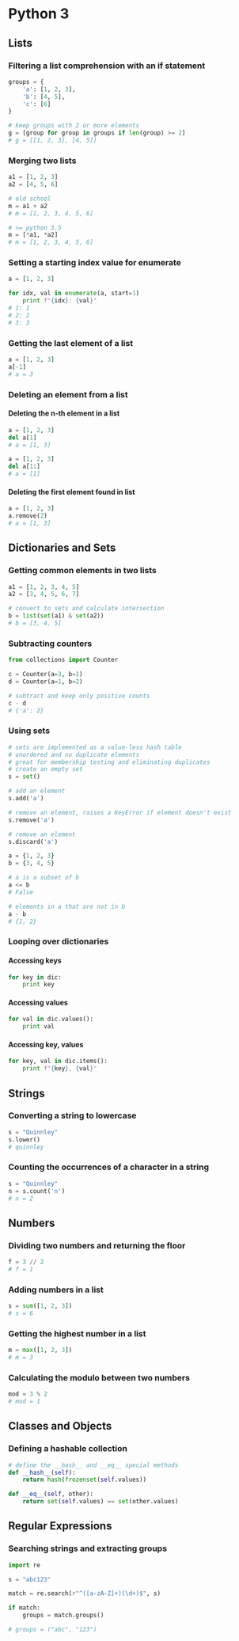 
# Python 3

## Lists

### Filtering a list comprehension with an if statement
```python
groups = {
    'a': [1, 2, 3],
    'b': [4, 5],
    'c': [6]
}

# keep groups with 2 or more elements
g = [group for group in groups if len(group) >= 2]
# g = [[1, 2, 3], [4, 5]]
```

### Merging two lists
```python
a1 = [1, 2, 3]
a2 = [4, 5, 6]

# old school
m = a1 + a2
# m = [1, 2, 3, 4, 5, 6]

# >= python 3.5
m = [*a1, *a2]
# m = [1, 2, 3, 4, 5, 6]
```

### Setting a starting index value for enumerate
```python
a = [1, 2, 3]

for idx, val in enumerate(a, start=1)
    print f"{idx}: {val}"
# 1: 1
# 2: 2
# 3: 3
```

### Getting the last element of a list
```python
a = [1, 2, 3]
a[-1]
# a = 3
```

### Deleting an element from a list
#### Deleting the n-th element in a list
```python
a = [1, 2, 3]
del a[1]
# a = [1, 3]

a = [1, 2, 3]
del a[1:]
# a = [1]
```

#### Deleting the first element found in list
```python
a = [1, 2, 3]
a.remove(2)
# a = [1, 3]
```

## Dictionaries and Sets

### Getting common elements in two lists
```python
a1 = [1, 2, 3, 4, 5]
a2 = [3, 4, 5, 6, 7]

# convert to sets and calculate intersection
b = list(set(a1) & set(a2))
# b = [3, 4, 5]
```

### Subtracting counters
```python
from collections import Counter

c = Counter(a=3, b=1)
d = Counter(a=1, b=2)

# subtract and keep only positive counts
c - d
# {'a': 2}
```

### Using sets
```python
# sets are implemented as a value-less hash table
# unordered and no duplicate elements
# great for membership testing and eliminating duplicates
# create an empty set
s = set()

# add an element
s.add('a')

# remove an element, raises a KeyError if element doesn't exist
s.remove('a')

# remove an element
s.discard('a')

a = {1, 2, 3}
b = {3, 4, 5}

# a is a subset of b
a <= b
# False

# elements in a that are not in b
a - b
# {1, 2}

```

### Looping over dictionaries
#### Accessing keys
```python
for key in dic:
    print key
```
#### Accessing values
```python
for val in dic.values():
    print val
```
#### Accessing key, values
```python
for key, val in dic.items():
    print f"{key}, {val}"
```

## Strings

### Converting a string to lowercase
```python
s = "Quinnley"
s.lower()
# quinnley
```

### Counting the occurrences of a character in a string
```python
s = "Quinnley"
n = s.count('n')
# n = 2
```

## Numbers

### Dividing two numbers and returning the floor
```python
f = 3 // 2
# f = 1
```

### Adding numbers in a list
```python
s = sum([1, 2, 3])
# s = 6
```

### Getting the highest number in a list
```python
m = max([1, 2, 3])
# m = 3
```

### Calculating the modulo between two numbers
```python
mod = 3 % 2
# mod = 1
```

## Classes and Objects

### Defining a hashable collection
```python
# define the __hash__ and __eq__ special methods
def __hash__(self):
    return hash(frozenset(self.values))

def __eq__(self, other):
    return set(self.values) == set(other.values)
```


## Regular Expressions

### Searching strings and extracting groups
```python
import re

s = "abc123"

match = re.search(r"^([a-zA-Z]+)(\d+)$", s)

if match:
    groups = match.groups()

# groups = ("abc", "123")
```